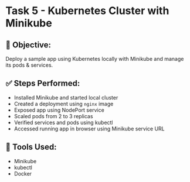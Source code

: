# Task 5 - Kubernetes Cluster with Minikube

## 📌 Objective:
Deploy a sample app using Kubernetes locally with Minikube and manage its pods & services.

## ✅ Steps Performed:
- Installed Minikube and started local cluster
- Created a deployment using `nginx` image
- Exposed app using NodePort service
- Scaled pods from 2 to 3 replicas
- Verified services and pods using kubectl
- Accessed running app in browser using Minikube service URL

## 🔧 Tools Used:
- Minikube
- kubectl
- Docker



